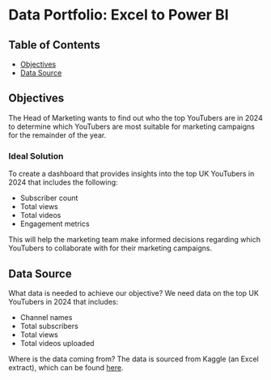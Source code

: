 # Data Portfolio: Excel to Power BI

## Table of Contents
- [Objectives](#objectives)
- [Data Source](#data-source)

## Objectives
The Head of Marketing wants to find out who the top YouTubers are in 2024 to determine which YouTubers are most suitable for marketing campaigns for the remainder of the year. 

### Ideal Solution
To create a dashboard that provides insights into the top UK YouTubers in 2024 that includes the following:
- Subscriber count
- Total views
- Total videos
- Engagement metrics

This will help the marketing team make informed decisions regarding which YouTubers to collaborate with for their marketing campaigns.

## Data Source
What data is needed to achieve our objective?
We need data on the top UK YouTubers in 2024 that includes:
- Channel names
- Total subscribers
- Total views
- Total videos uploaded

Where is the data coming from? 
The data is sourced from Kaggle (an Excel extract), which can be found [here](https://www.kaggle.com/datasets/bhavyadhingra00020/top-100-social-media-influencers-2024-countrywise?resource=download).
